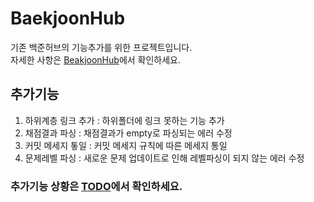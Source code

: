 # BaekjoonHub

기존 백준허브의 기능추가를 위한 프로젝트입니다.  
자세한 사항은 [BeakjoonHub](https://github.com/BaekjoonHub/BaekjoonHub)에서 확인하세요.

## 추가기능

  1. 하위계층 링크 추가 : 하위폴더에 링크 못하는 기능 추가
  2. 채점결과 파싱 : 채점결과가 empty로 파싱되는 에러 수정
  3. 커밋 메세지 톻일 : 커밋 메세지 규칙에 따른 메세지 통일
  4. 문제레벨 파싱 : 새로운 문제 업데이트로 인해 레벨파싱이 되지 않는 에러 수정
  
### 추가기능 상황은 [TODO](https://github.com/dlrfdnwkd/BaekjoonHub/blob/main/TODO.md)에서 확인하세요.